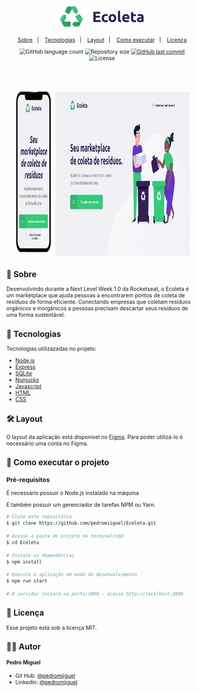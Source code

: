 <h1 align="center">
    <img alt="Ecoleta" title="Ecoleta" src="public/assets/logo.svg" width="220px" />
</h1>

<p align="center">
  <a href="#-sobre">Sobre</a>&nbsp;&nbsp;&nbsp;|&nbsp;&nbsp;&nbsp;
  <a href="#-tecnologias">Tecnologias</a>&nbsp;&nbsp;&nbsp;|&nbsp;&nbsp;&nbsp;
  <a href="#-layout">Layout</a>&nbsp;&nbsp;&nbsp;|&nbsp;&nbsp;&nbsp;
  <a href="#-como-executar-o-projeto">Como executar</a>&nbsp;&nbsp;&nbsp;|&nbsp;&nbsp;&nbsp;
  <a href="#-licença">Licença</a>
</p>

<p align="center">
  <img alt="GitHub language count" src="https://img.shields.io/github/languages/count/pedromiiguel/Ecoleta?color=%2304D361">

  <img alt="Repository size" src="https://img.shields.io/github/repo-size/pedromiiguel/Ecoleta">
	
  
  <a href="https://github.com/pedromiiguel/Ecoleta/commits/master">
    <img alt="GitHub last commit" src="https://img.shields.io/github/last-commit/pedromiiguel/Ecoleta">
  </a>

  <img alt="License" src="https://img.shields.io/github/license/pedromiiguel/Ecoleta">
  
</p>


<br/>

<h1 align="center">
    <img alt="Ecoleta" title="Ecoleta" src=".github/smartphone-ecoleta.png" width="20%" height="440px"/>
    <img alt="Ecoleta" title="Ecoleta" src=".github/ecoleta.png" width="70%" height="430px"/>
</h1>

## 🔖 Sobre

Desenvolvindo durante a Next Level Week 1.0 da Rocketseat, o Ecoleta é um marketplace que ajuda pessoas a encontrarem pontos de coleta de resíduos de forma eficiente. Conectando empresas que coletam resíduos orgânicos e inorgânicos a pessoas precisam descartar seus resíduos de uma forma sustentável.

## 🚀 Tecnologias

Tecnologias utilizazadas no projeto:

- [Node.js](https://nodejs.org/en/)
- [Express](https://expressjs.com/pt-br/)
- [SQLite](https://www.sqlite.org/index.html)
- [Nunjucks](https://mozilla.github.io/nunjucks/)
- [Javascript](https://developer.mozilla.org/pt-BR/docs/Web/JavaScript)
- [HTML](https://developer.mozilla.org/pt-BR/docs/Web/HTML)
- [CSS](https://developer.mozilla.org/pt-BR/docs/Web/CSS)

## 🛠 Layout

O layout da aplicação está disponível no [Figma](https://www.figma.com/file/Byw4X5etg8VCmezueyhzkC/Ecoleta-(Starter)?node-id=136%3A546). Para poder utilizá-lo é necessário uma conta no Figma.

## 🔧 Como executar o projeto

### Pré-requisitos

<p> É necessário possuir o Node.js instalado na máquina </p>
<p>E também possuir um gerenciador de tarefas NPM ou Yarn.</p>

```bash
# Clone este repositório
$ git clone https://github.com/pedromiiguel/Ecoleta.git

# Acesse a pasta do projeto no terminal/cmd
$ cd Ecoleta

# Instale as dependências
$ npm install

# Execute a aplicação em modo de desenvolvimento
$ npm run start

# O servidor inciará na porta:3000 - acesse http://localhost:3000 
```

## 📝 Licença

Esse projeto está sob a licença MIT.

## :man_astronaut: Autor

#### Pedro Miguel

- Git Hub: <a href="https://github.com/pedromiiguel" target='_blanck' >@pedromiiguel</a>
- Linkedin: <a href="https://www.linkedin.com/in/pedro-miiguel" target='_blanck' >@pedromiiguel</a>
